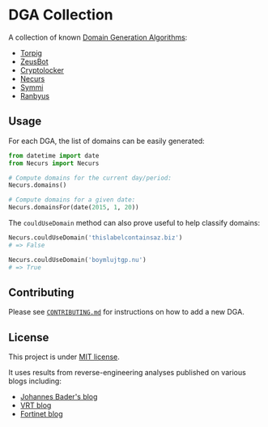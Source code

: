 # DGA Collection

A collection of known [Domain Generation Algorithms](https://en.wikipedia.org/wiki/Domain_generation_algorithm):
- [Torpig](https://seclab.cs.ucsb.edu/media/uploads/papers/torpig.pdf)
- [ZeusBot](http://vrt-blog.snort.org/2014/03/decoding-domain-generation-algorithms.html)
- [Cryptolocker](https://blog.fortinet.com/post/a-closer-look-at-cryptolocker-s-dga)
- [Necurs](http://www.johannesbader.ch/2015/02/the-dgas-of-necurs/)
- [Symmi](http://www.johannesbader.ch/2015/01/the-dga-of-symmi/)
- [Ranbyus](http://www.johannesbader.ch/2015/05/the-dga-of-ranbyus/)


## Usage

For each DGA, the list of domains can be easily generated:
```python
from datetime import date
from Necurs import Necurs

# Compute domains for the current day/period:
Necurs.domains()

# Compute domains for a given date:
Necurs.domainsFor(date(2015, 1, 20))
```

The `couldUseDomain` method can also prove useful to help classify domains:
```python
Necurs.couldUseDomain('thislabelcontainsaz.biz')
# => False

Necurs.couldUseDomain('boymlujtgp.nu')
# => True
```


## Contributing

Please see [`CONTRIBUTING.md`](CONTRIBUTING.md) for instructions on how to add a new DGA.


## License

This project is under [MIT license](LICENSE).

It uses results from reverse-engineering analyses published on various blogs including:
- [Johannes Bader's blog](http://www.johannesbader.ch)
- [VRT blog](http://vrt-blog.snort.org)
- [Fortinet blog](https://blog.fortinet.com)
